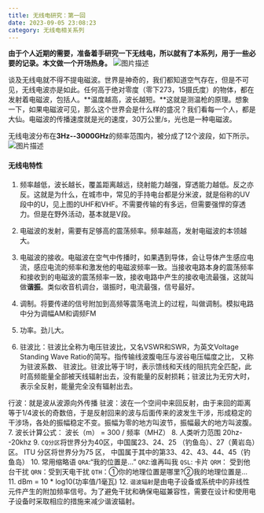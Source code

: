 ```yaml
---
title: 无线电研究：第一回
date: 2023-09-05 23:08:23
category: 无线电相关系列
---
```


**由于个人近期的需要，准备着手研究一下无线电，所以就有了本系列，用于一些必要的记录。本文做一个开场热身。**
<img src="/img/无线电1_1.webp" alt="图片描述">

谈及无线电就不得不提电磁波。世界是神奇的，我们都知道空气存在，但是不可见，无线电波亦是如此。任何高于绝对零度（零下273，15摄氏度）的物体，都在发射着电磁波，包括人。**温度越高，波长越短。**这就是测温枪的原理。想象一下，如果电磁波可见，那么这个世界会是什么样的盛况？我们看每一个人，都是大仙。电磁波的传播速度就是光的速度，30万公里/s，光也是一种电磁波。

无线电波分布在**3Hz--3000GHz**的频率范围内，被分成了12个波段，如下所示。
<img src="/img/无线电1_2.jpeg" alt="图片描述">

#### 无线电特性
1. 频率越低，波长越长，覆盖距离越远，绕射能力越强，穿透能力越低。反之亦反。这就是为什么，在城市中，常见的手持电台都是分米波，就是俗称的UV段中的U，见上图的UHF和VHF。不需要传输的有多远，但需要强悍的穿透力。但是在野外活动，基本就是V段。

2. 电磁波的发射，需要有足够高的震荡频率。频率越高，发射电磁波的本领越大。
3. 电磁波的接收。电磁波在空气中传播时，如果遇到导体，会让导体产生感应电流，感应电流的频率和激发他的电磁波频率一致。当接收电路本身的震荡频率和接收到的电磁波的震荡频率一致，接收电路中产生的接收电流最强，这就叫做**谐振**。类似收音机调台，谐振时，电流最强，信号最好。
4. 调制。将要传递的信号附加到高频等震荡电流上的过程，叫做调制。模拟电路中分为调幅AM和调频FM
5. 功率。劲儿大。
6. 驻波比：驻波比全称为电压驻波比，又名VSWR和SWR，为英文Voltage Standing Wave Ratio的简写。指传输线波腹电压与波谷电压幅度之比， 又称为驻波系数、 驻波比。驻波比等于1时，表示馈线和天线的阻抗完全匹配，此时高频能量全部被天线辐射出去，没有能量的反射损耗；驻波比为无穷大时，表示全反射，能量完全没有辐射出去。

行波：就是波从波源向外传播
驻波：波在一个空间中来回反射，由于来回的距离等于1/4波长的奇数倍，于是反射回来的波与后面传来的波发生干涉，形成稳定的干涉场，各处的振幅稳定不变。振幅为零的地方叫波节，振幅最大的地方叫波腹。
7. 波长计算公式：
波长（m） = 300 / 频率（MHZ）
8. 人类听力范围  20hz--20khz
9. `CQ分区`将世界分为40区，中国属23、24、25 （钓鱼岛）、27（黄岩岛）区。
ITU 分区将世界分为75 区， 中国属于其中的第33、42、43、44、45（钓鱼岛）
10. 常用缩略语
`QRA`:“我的位置是…”
`QRZ`:谁再叫我
`QSL`: 卡片
`QRM`： 受到他台干扰
`QRN`：受到天电干扰
`QTH`：①你的地理位置是哪里?②我的地理位置是...
11. dBm = 10 * log10(功率值/1毫瓦) 
12. `谐波辐射`是由电子设备或系统中的非线性元件产生的附加频率信号。为了避免干扰和确保电磁兼容性，需要在设计和使用电子设备时采取相应的措施来减少谐波辐射。